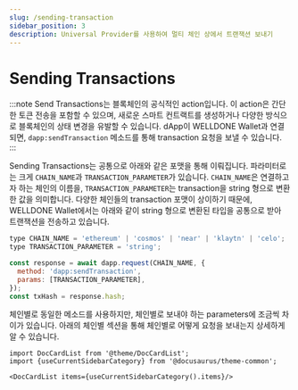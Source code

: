```yaml
---
slug: /sending-transaction
sidebar_position: 3
description: Universal Provider를 사용하여 멀티 체인 상에서 트랜잭션 보내기
---
```


# Sending Transactions

:::note
Send Transactions는 블록체인의 공식적인 action입니다. 이 action은 간단한 토큰 전송을 포함할 수 있으며, 새로운 스마트 컨트랙트를 생성하거나 다양한 방식으로 블록체인의 상태 변경을 유발할 수 있습니다. dApp이 WELLDONE Wallet과 연결되면, `dapp:sendTransaction` 메소드를 통해 transaction 요청을 보낼 수 있습니다.
:::

Sending Transactions는 공통으로 아래와 같은 포맷을 통해 이뤄집니다. 파라미터로는 크게 `CHAIN_NAME`과 `TRANSACTION_PARAMETER`가 있습니다. `CHAIN_NAME`은 연결하고자 하는 체인의 이름을, `TRANSACTION_PARAMETER`는 transaction을 string 형으로 변환한 값을 의미합니다. 다양한 체인들의 transaction 포맷이 상이하기 때문에, WELLDONE Wallet에서는 아래와 같이 string 형으로 변환된 타입을 공통으로 받아 트랜잭션을 전송하고 있습니다.

```javascript
type CHAIN_NAME = 'ethereum' | 'cosmos' | 'near' | 'klaytn' | 'celo';
type TRANSACTION_PARAMETER = 'string';

const response = await dapp.request(CHAIN_NAME, {
  method: 'dapp:sendTransaction',
  params: [TRANSACTION_PARAMETER],
});
const txHash = response.hash;
```

체인별로 동일한 메소드를 사용하지만, 체인별로 보내야 하는 parameters에 조금씩 차이가 있습니다. 아래의 체인별 섹션을 통해 체인별로 어떻게 요청을 보내는지 상세하게 알 수 있습니다.

```mdx-code-block
import DocCardList from '@theme/DocCardList';
import {useCurrentSidebarCategory} from '@docusaurus/theme-common';

<DocCardList items={useCurrentSidebarCategory().items}/>
```
